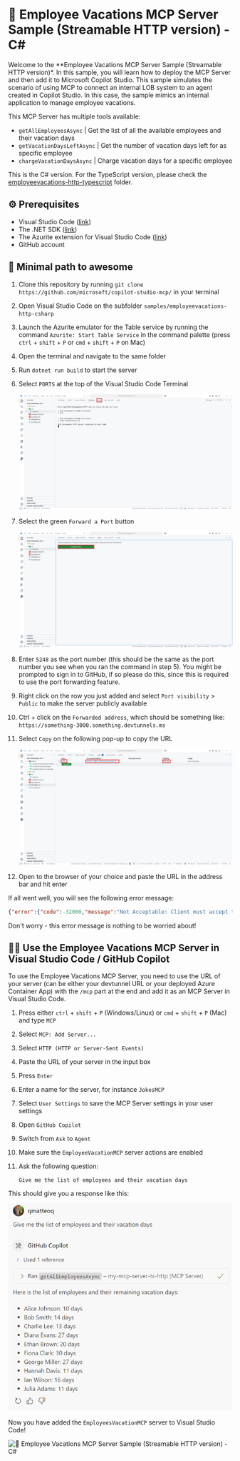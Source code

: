 # 🌴 Employee Vacations MCP Server Sample (Streamable HTTP version) - C#

Welcome to the **Employee Vacations MCP Server Sample (Streamable HTTP version)*. In this sample, you will learn how to deploy the MCP Server and then add it to Microsoft Copilot Studio.
This sample simulates the scenario of using MCP to connect an internal LOB system to an agent created in Copilot Studio. In this case, the sample mimics an internal application to manage employee vacations.

This MCP Server has multiple tools available:

- `getAllEmployeesAsync` | Get the list of all the available employees and their vacation days
- `getVacationDaysLeftAsync` | Get the number of vacation days left for as specific employee
- `chargeVacationDaysAsync` | Charge vacation days for a specific employee

This is the C# version. For the TypeScript version, please check the [employeevacations-http-typescript](../employeevacations-http-typescript/) folder.

## ⚙️ Prerequisites

- Visual Studio Code ([link](https://code.visualstudio.com/download))
- The .NET SDK ([link](https://dotnet.microsoft.com/download))
- The Azurite extension for Visual Studio Code ([link](https://marketplace.visualstudio.com/items?itemName=Azurite.azurite))
- GitHub account

## 🚀 Minimal path to awesome

1. Clone this repository by running `git clone https://github.com/microsoft/copilot-studio-mcp/` in your terminal
1. Open Visual Studio Code on the subfolder `samples/employeevacations-http-csharp`
1. Launch the Azurite emulator for the Table service by running the command `Azurite: Start Table Service` in the command palette (press `ctrl` + `shift` + `P` or `cmd` + `shift` + `P` on Mac)
1. Open the terminal and navigate to the same folder
1. Run `dotnet run build` to start the server
1. Select `PORTS` at the top of the Visual Studio Code Terminal

    ![Image of VS Code where the terminal is open and the PORTS tab is highlighted](./assets/vscode-terminal-ports.png)

1. Select the green `Forward a Port` button

    ![Image of VS Code where the PORTS tab is open and the green `Forward a Port` button is highlighted](./assets/vscode-terminal-ports-forward.png)

1. Enter `5248` as the port number (this should be the same as the port number you see when you ran the command in step 5). You might be prompted to sign in to GitHub, if so please do this, since this is required to use the port forwarding feature.
1. Right click on the row you just added and select `Port visibility` > `Public` to make the server publicly available
1. Ctrl + click on the `Forwarded address`, which should be something like: `https://something-3000.something.devtunnels.ms`
1. Select `Copy` on the following pop-up to copy the URL

    ![View of the PORTS setup with highlighted the port, the forwarded address and the visibility](./assets/vscode-terminal-ports-setup.png) 

2.  Open to the browser of your choice and paste the URL in the address bar and hit enter

If all went well, you will see the following error message:

```json
{"error":{"code":-32000,"message":"Not Acceptable: Client must accept text/event-stream"},"id":"","jsonrpc":"2.0"}
```

Don't worry - this error message is nothing to be worried about!

## 👨‍💻 Use the Employee Vacations MCP Server in Visual Studio Code / GitHub Copilot

To use the Employee Vacations MCP Server, you need to use the URL of your server (can be either your devtunnel URL or your deployed Azure Container App) with the `/mcp` part at the end and add it as an MCP Server in Visual Studio Code.

1. Press either `ctrl` + `shift` + `P` (Windows/Linux) or `cmd` + `shift` + `P` (Mac) and type `MCP`
1. Select `MCP: Add Server...`
1. Select `HTTP (HTTP or Server-Sent Events)`
2. Paste the URL of your server in the input box
3. Press `Enter`
4. Enter a name for the server, for instance `JokesMCP`
5. Select `User Settings` to save the MCP Server settings in your user settings
6. Open `GitHub Copilot`
7. Switch from `Ask` to `Agent`
8. Make sure the `EmployeeVacationMCP` server actions are enabled
9. Ask the following question:

    ```text
    Give me the list of employees and their vacation days
    ```

This should give you a response like this:

![Screenshot of question to provide the list of the employees and the answer from GitHub Copilot](./assets/github-copilot-get-employees.png)

Now you have added the `EmployeesVacationMCP` server to Visual Studio Code!

![🌴 Employee Vacations MCP Server Sample (Streamable HTTP version) - C#](https://m365-visitor-stats.azurewebsites.net/?resource=https://github.com/microsoft/copilot-studio-mcp/tree/main/samples/employeevacations-http-csharp)
